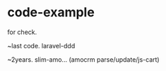 # code-example
for check.

~last code. laravel-ddd

~2years. slim-amo... (amocrm parse/update/js-cart)